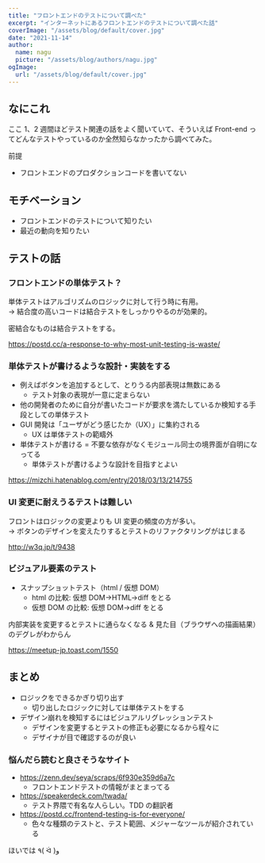 ```yaml
---
title: "フロントエンドのテストについて調べた"
excerpt: "インターネットにあるフロントエンドのテストについて調べた話"
coverImage: "/assets/blog/default/cover.jpg"
date: "2021-11-14"
author:
  name: nagu
  picture: "/assets/blog/authors/nagu.jpg"
ogImage:
  url: "/assets/blog/default/cover.jpg"
---
```


## なにこれ

ここ 1、2 週間ほどテスト関連の話をよく聞いていて、そういえば Front-end ってどんなテストやっているのか全然知らなかったから調べてみた。

前提

- フロントエンドのプロダクションコードを書いてない

## モチベーション

- フロントエンドのテストについて知りたい
- 最近の動向を知りたい

## テストの話

### フロントエンドの単体テスト？

単体テストはアルゴリズムのロジックに対して行う時に有用。  
→ 結合度の高いコードは結合テストをしっかりやるのが効果的。

密結合なものは結合テストをする。

https://postd.cc/a-response-to-why-most-unit-testing-is-waste/

### 単体テストが書けるような設計・実装をする

- 例えばボタンを追加するとして、とりうる内部表現は無数にある
  - テスト対象の表現が一意に定まらない
- 他の開発者のために自分が書いたコードが要求を満たしているか検知する手段としての単体テスト
- GUI 開発は「ユーザがどう感じたか（UX）」に集約される
  - UX は単体テストの範疇外
- 単体テストが書ける = 不要な依存がなくモジュール同士の境界面が自明になってる
  - 単体テストが書けるような設計を目指すとよい

https://mizchi.hatenablog.com/entry/2018/03/13/214755

### UI 変更に耐えうるテストは難しい

フロントはロジックの変更よりも UI 変更の頻度の方が多い。  
→ ボタンのデザインを変えたりするとテストのリファクタリングがはじまる

http://w3q.jp/t/9438

### ビジュアル要素のテスト

- スナップショットテスト（html / 仮想 DOM）
  - html の比較: 仮想 DOM→HTML→diff をとる
  - 仮想 DOM の比較: 仮想 DOM→diff をとる

内部実装を変更するとテストに通らなくなる & 見た目（ブラウザへの描画結果）のデグレがわからん

https://meetup-jp.toast.com/1550

## まとめ

- ロジックをできるかぎり切り出す
  - 切り出したロジックに対しては単体テストをする
- デザイン崩れを検知するにはビジュアルリグレッションテスト
  - デザインを変更するとテストの修正も必要になるから程々に
  - デザイナが目で確認するのが良い

### 悩んだら読むと良さそうなサイト

- https://zenn.dev/seya/scraps/6f930e359d6a7c
  - フロントエンドテストの情報がまとまってる
- https://speakerdeck.com/twada/
  - テスト界隈で有名な人らしい。TDD の翻訳者
- https://postd.cc/frontend-testing-is-for-everyone/
  - 色々な種類のテストと、テスト範囲、メジャーなツールが紹介されている

ほいでは ٩( ᐛ )و
